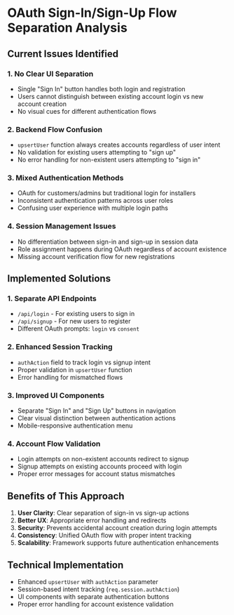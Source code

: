 # OAuth Sign-In/Sign-Up Flow Separation Analysis

## Current Issues Identified

### 1. **No Clear UI Separation**
- Single "Sign In" button handles both login and registration
- Users cannot distinguish between existing account login vs new account creation
- No visual cues for different authentication flows

### 2. **Backend Flow Confusion**
- `upsertUser` function always creates accounts regardless of user intent
- No validation for existing users attempting to "sign up"
- No error handling for non-existent users attempting to "sign in"

### 3. **Mixed Authentication Methods**
- OAuth for customers/admins but traditional login for installers
- Inconsistent authentication patterns across user roles
- Confusing user experience with multiple login paths

### 4. **Session Management Issues**
- No differentiation between sign-in and sign-up in session data
- Role assignment happens during OAuth regardless of account existence
- Missing account verification flow for new registrations

## Implemented Solutions

### 1. **Separate API Endpoints**
- `/api/login` - For existing users to sign in
- `/api/signup` - For new users to register
- Different OAuth prompts: `login` vs `consent`

### 2. **Enhanced Session Tracking**
- `authAction` field to track login vs signup intent
- Proper validation in `upsertUser` function
- Error handling for mismatched flows

### 3. **Improved UI Components**
- Separate "Sign In" and "Sign Up" buttons in navigation
- Clear visual distinction between authentication actions
- Mobile-responsive authentication menu

### 4. **Account Flow Validation**
- Login attempts on non-existent accounts redirect to signup
- Signup attempts on existing accounts proceed with login
- Proper error messages for account status mismatches

## Benefits of This Approach

1. **User Clarity**: Clear separation of sign-in vs sign-up actions
2. **Better UX**: Appropriate error handling and redirects
3. **Security**: Prevents accidental account creation during login attempts
4. **Consistency**: Unified OAuth flow with proper intent tracking
5. **Scalability**: Framework supports future authentication enhancements

## Technical Implementation

- Enhanced `upsertUser` with `authAction` parameter
- Session-based intent tracking (`req.session.authAction`)
- UI components with separate authentication buttons
- Proper error handling for account existence validation